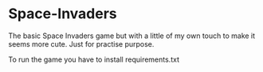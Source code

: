 # Space-Invaders


The basic Space Invaders game but with a little of my own
touch to make it seems more cute. Just for practise purpose.

To run the game you have to install requirements.txt
